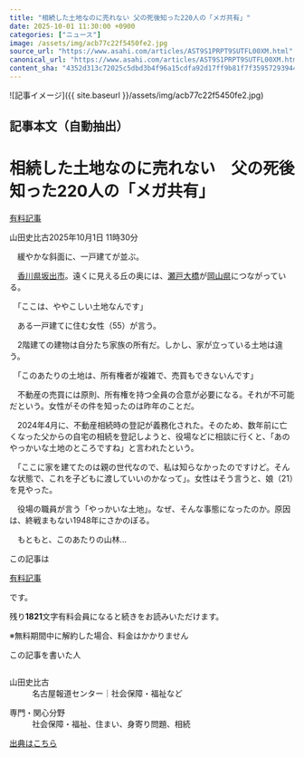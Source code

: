 ```yaml
---
title: "相続した土地なのに売れない 父の死後知った220人の「メガ共有」"
date: 2025-10-01 11:30:00 +0900
categories: ["ニュース"]
image: /assets/img/acb77c22f5450fe2.jpg
source_url: "https://www.asahi.com/articles/AST9S1PRPT9SUTFL00XM.html"
canonical_url: "https://www.asahi.com/articles/AST9S1PRPT9SUTFL00XM.html"
content_sha: "4352d313c72025c5dbd3b4f96a15cdfa92d17ff9b81f7f359572939447eb5016"
---
```


![記事イメージ]({{ site.baseurl }}/assets/img/acb77c22f5450fe2.jpg)

## 記事本文（自動抽出）
<div><main role="main" id="main"><p></p><div class="y_Qv3"><h1>相続した土地なのに売れない　父の死後知った220人の「メガ共有」</h1><div class="mhPng"><p><span class="fNPYU Q_Shz"><a href="//www.asahi.com/news/gold.html?iref=com_gold">有料記事</a></span></p><span class="H8KYB">山田史比古</span><span class="UDj4P"><time datetime="2025-10-01T02:30:00.000Z">2025年10月1日 11時30分</time></span></div></div><p id="gsm_above_SnsUtilityArea"></p><p x-component-name="CommentHeadline" x-component-data='{"commentCount":0,"commentators":[],"mode":"pc"}'></p><div class="nfyQp"><p>　緩やかな斜面に、一戸建てが並ぶ。</p><p>　<a href="http://www.asahi.com/area/kagawa/" title="香川県 のトピックスを開く" class="eWgMZ">香川県</a><a href="//www.asahi.com/topics/word/%E5%9D%82%E5%87%BA%E5%B8%82.html" title="坂出市 のトピックスを開く" class="eWgMZ">坂出市</a>。遠くに見える丘の奥には、<a href="//www.asahi.com/topics/word/%E7%80%AC%E6%88%B8%E5%A4%A7%E6%A9%8B.html" title="瀬戸大橋 のトピックスを開く" class="eWgMZ">瀬戸大橋</a>が<a href="http://www.asahi.com/area/okayama/" title="岡山県 のトピックスを開く" class="eWgMZ">岡山県</a>につながっている。</p><p>　「ここは、ややこしい土地なんです」</p><p>　ある一戸建てに住む女性（55）が言う。</p><p>　2階建ての建物は自分たち家族の所有だ。しかし、家が立っている土地は違う。</p><p>　「このあたりの土地は、所有権者が複雑で、売買もできないんです」</p><p>　不動産の売買には原則、所有権を持つ全員の合意が必要になる。それが不可能だという。女性がその件を知ったのは昨年のことだ。</p><p>　2024年4月に、不動産相続時の登記が義務化された。そのため、数年前に亡くなった父からの自宅の相続を登記しようと、役場などに相談に行くと、「あのやっかいな土地のところですね」と言われたという。</p><p>　「ここに家を建てたのは親の世代なので、私は知らなかったのですけど。そんな状態で、これを子どもに渡していいのかなって」。女性はそう言うと、娘（21）を見やった。</p><p>　役場の職員が言う「やっかいな土地」。なぜ、そんな事態になったのか。原因は、終戦まもない1948年にさかのぼる。</p><p class="Lujdo">　もともと、このあたりの山林…</p></div><p></p><div class="NbZMW"><div class="PxAm1"><p>この記事は</p><img src="//www.asahicom.jp/images/icon_key_gold.png" alt><a href="//www.asahi.com/news/gold.html?iref=com_1kiji_g_0">有料記事</a><p>です。</p><span class="Zgt88">残り<b>1821</b>文字</span><span class="hideFromApp">有料会員になると続きをお読みいただけます。</span></div><p class="eQShK">※無料期間中に解約した場合、料金はかかりません</p></div><div x-component-name="WriterProfile" x-component-data='{"writerProfile":{"writerProfileList":[{"name":"山田史比古","code":"f3753eaa15be728aaa09c4af2fc9c34715287832df2267241036ff1f787d8ab6","department":"名古屋報道センター","role":"社会保障・福祉など","specialtyAndInterest":"社会保障・福祉、住まい、身寄り問題、相続","isFollowed":false,"introduction":"1995年入社。東京や名古屋、福島などを拠点に、社会保障・福祉、住まいの問題などを取材。デスクを4年間務めた後、再び記者に戻りました。趣味は、自然の中で鳥を見ること。","iconImageUrl":"https://profile-image.kraken.asahi.com/f3753eaa15be728aaa09c4af2fc9c34715287832df2267241036ff1f787d8ab6","canSendFanLetter":false}],"isWriterFollowAvailableMember":false},"isFreeArea":true}'><div id="writerProfile" class="yT62y"><p class="FPrYd">この記事を書いた人</p><div class="jdPPS"><div class="zRkIz"><a href="/reporter-bio/f3753eaa15be728aaa09c4af2fc9c34715287832df2267241036ff1f787d8ab6?iref=article_reporter_profile" class="CES5K"></a><div class="iKuvI"><figure class="BKNFc"><img src="https://profile-image.kraken.asahi.com/f3753eaa15be728aaa09c4af2fc9c34715287832df2267241036ff1f787d8ab6" alt></figure><dl class="WptL0"><dt>山田史比古</dt><dd>名古屋報道センター｜社会保障・福祉など</dd></dl></div><dl class="PXedm"><dt>専門・関心分野</dt><dd>社会保障・福祉、住まい、身寄り問題、相続</dd></dl></div></div></div></div><p x-component-name="ArticleCommentList" x-component-data='{"commentCount":0,"commentList":[],"shareUrlBase":"https://www.asahi.com/articles/AST9S1PRPT9SUTFL00XM.html","articleId":"AST9S1PRPT9SUTFL00XM","commentIdParam":"","equalCommentIdIndex":-1,"isAuthorized":false,"isFreePlan":false,"isPaidMember":false,"isPresent":false,"isHazard":false,"freeUrlBase":"//www.asahi.com","digitalUrlBase":"//digital.asahi.com"}'></p></main></div>

[出典はこちら](https://www.asahi.com/articles/AST9S1PRPT9SUTFL00XM.html)
